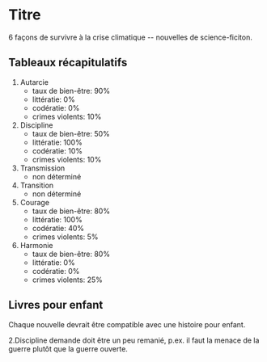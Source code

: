 # Titre 

6 façons de survivre à la crise climatique -- nouvelles de science-ficiton.


## Tableaux récapitulatifs

1. Autarcie
    * taux de bien-être: 90%
    * littératie: 0%
    * codératie: 0%
    * crimes violents: 10%
1. Discipline
    * taux de bien-être: 50%
    * littératie: 100%
    * codératie: 10%
    * crimes violents: 10%
1. Transmission
    * non déterminé
1. Transition
    * non déterminé
1. Courage
    * taux de bien-être: 80%
    * littératie: 100%
    * codératie: 40%
    * crimes violents: 5%
1. Harmonie
    * taux de bien-être: 80%
    * littératie: 0%
    * codératie: 0%
    * crimes violents: 25%

## Livres pour enfant

Chaque nouvelle devrait être compatible avec une histoire pour enfant. 

2.Discipline demande doit être un peu remanié, p.ex. il faut la menace de la guerre plutôt que la guerre ouverte.
